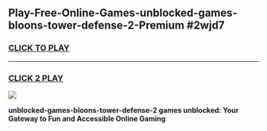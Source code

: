 
## Play-Free-Online-Games-unblocked-games-bloons-tower-defense-2-Premium #2wjd7
<h3>
<a href="https://premium.freeplayer.one?title=unblocked-games-bloons-tower-defense-2&ref=8M">CLICK TO PLAY</a></h3>
<hr>

<h3>
<a href="https://premium.freeplayer.one?title=unblocked-games-bloons-tower-defense-2&ref=8M">CLICK 2 PLAY</a>
  
</h3>

<a href="https://premium.freeplayer.one?title=unblocked-games-bloons-tower-defense-2&ref=8M"><img src="https://clearcache.store/games.png"></a>


**unblocked-games-bloons-tower-defense-2 games unblocked: Your Gateway to Fun and Accessible Online Gaming**
